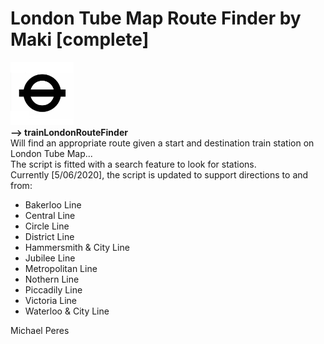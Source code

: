 <h1>London Tube Map Route Finder by Maki [complete]</h1>
<div id='img';margin='auto'><img src='https://raw.githubusercontent.com/makiisthenes/trainLondonRouteFinder/master/tfl_logo.jpg' alt='logo' height='20%' width='20%'></div>
<strong>--> trainLondonRouteFinder <br></strong>
Will find an appropriate route given a start and destination train station on London Tube Map...<br>
The script is fitted with a search feature to look for stations.<br>
Currently [5/06/2020], the script is updated to support directions to and from:<br>
<ul>
  <li>Bakerloo Line</li>
  <li>Central Line</li>
  <li>Circle Line</li>
  <li>District Line</li>
  <li>Hammersmith & City Line</li>
  <li>Jubilee Line</li>
  <li>Metropolitan Line</li>
  <li>Nothern Line</li>
  <li>Piccadily Line</li>
  <li>Victoria Line</li>
  <li>Waterloo & City Line</li>
</ul>
Michael Peres
